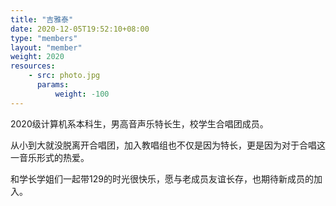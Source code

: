 ```yaml
---
title: "吉雅泰"
date: 2020-12-05T19:52:10+08:00
type: "members"
layout: "member"
weight: 2020
resources:
    - src: photo.jpg
      params:
          weight: -100
---
```


2020级计算机系本科生，男高音声乐特长生，校学生合唱团成员。

从小到大就没脱离开合唱团，加入教唱组也不仅是因为特长，更是因为对于合唱这一音乐形式的热爱。

和学长学姐们一起带129的时光很快乐，愿与老成员友谊长存，也期待新成员的加入。
